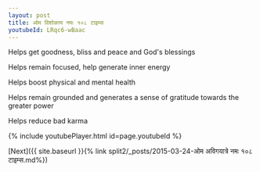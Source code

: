 ```yaml
---
layout: post
title: ओम विशोकाय नमः १०८ टाइम्स
youtubeId: LRqc6-wBaac
---
```

 
 
Helps get goodness, bliss and peace and God's blessings
 
Helps remain focused, help generate inner energy 
 
Helps boost physical and mental health 
 
Helps remain grounded and generates a sense of gratitude towards the greater power 
 
Helps reduce bad karma
 
 
 
 


{% include youtubePlayer.html id=page.youtubeId %}
 
[Next]({{ site.baseurl }}{% link  split2/_posts/2015-03-24-ओम अविगयात्रे नमः १०८ टाइम्स.md%})
 

